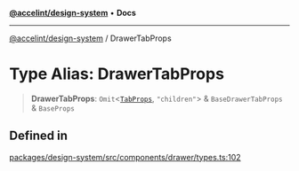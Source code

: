 [**@accelint/design-system**](../README.md) • **Docs**

***

[@accelint/design-system](../README.md) / DrawerTabProps

# Type Alias: DrawerTabProps

> **DrawerTabProps**: `Omit`\<[`TabProps`](TabProps.md), `"children"`\> & `BaseDrawerTabProps` & `BaseProps`

## Defined in

[packages/design-system/src/components/drawer/types.ts:102](https://github.com/gohypergiant/standard-toolkit/blob/258694cea8ed8bbd956b3cf5da47c2c9debcf127/packages/design-system/src/components/drawer/types.ts#L102)
